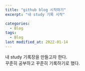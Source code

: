 ```yaml
---
title: "github blog 시작하기"
excerpt: "내 study 기록 시작"

categories:
  - Blog
tags:
  - Blog
last modified_at: 2022-01-14
---
```


내 study 기록장을 만들고자 한다.  
꾸준히 공부하고 꾸준히 기록하기로 했다.
